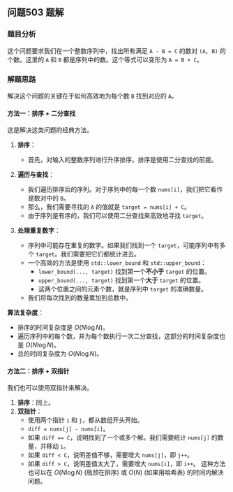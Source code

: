 ## 问题503 题解

### 题目分析

这个问题要求我们在一个整数序列中，找出所有满足 `A - B = C` 的数对 `(A, B)` 的个数。这里的 `A` 和 `B` 都是序列中的数。这个等式可以变形为 `A = B + C`。

### 解题思路

解决这个问题的关键在于如何高效地为每个数 `B` 找到对应的 `A`。

#### 方法一：排序 + 二分查找

这是解决这类问题的经典方法。

1.  **排序**：
    -   首先，对输入的整数序列进行升序排序。排序是使用二分查找的前提。

2.  **遍历与查找**：
    -   我们遍历排序后的序列。对于序列中的每一个数 `nums[i]`，我们把它看作是数对中的 `B`。
    -   那么，我们需要寻找的 `A` 的值就是 `target = nums[i] + C`。
    -   由于序列是有序的，我们可以使用二分查找来高效地寻找 `target`。

3.  **处理重复数字**：
    -   序列中可能存在重复的数字。如果我们找到一个 `target`，可能序列中有多个 `target`。我们需要把它们都统计进去。
    -   一个高效的方法是使用 `std::lower_bound` 和 `std::upper_bound`：
        -   `lower_bound(..., target)` 找到第一个**不小于** `target` 的位置。
        -   `upper_bound(..., target)` 找到第一个**大于** `target` 的位置。
        -   这两个位置之间的元素个数，就是序列中 `target` 的准确数量。
    -   我们将每次找到的数量累加到总数中。

**算法复杂度**：
-   排序的时间复杂度是 $O(N \log N)$。
-   遍历序列中的每个数，并为每个数执行一次二分查找，这部分的时间复杂度也是 $O(N \log N)$。
-   总的时间复杂度为 $O(N \log N)$。

#### 方法二：排序 + 双指针

我们也可以使用双指针来解决。
1.  **排序**：同上。
2.  **双指针**：
    -   使用两个指针 `i` 和 `j`，都从数组开头开始。
    -   `diff = nums[j] - nums[i]`。
    -   如果 `diff == C`，说明找到了一个或多个解。我们需要统计 `nums[j]` 的数量，并移动 `i`。
    -   如果 `diff < C`，说明差值不够，需要增大 `nums[j]`，即 `j++`。
    -   如果 `diff > C`，说明差值太大了，需要增大 `nums[i]`，即 `i++`。
这种方法也可以在 $O(N \log N)$ (瓶颈在排序) 或 $O(N)$ (如果用哈希表) 的时间内解决问题。
